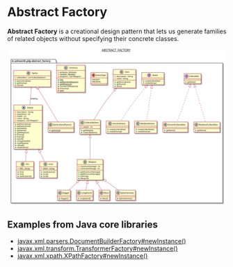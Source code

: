 # Abstract Factory

**Abstract Factory** is a creational design pattern that lets us generate families of related objects without specifying their concrete classes.


![Prototype](/docs/images/abstract_factory.svg)

## Examples from Java core libraries

- [javax.xml.parsers.DocumentBuilderFactory#newInstance()](javax.xml.parsers.DocumentBuilderFactory#newInstance())
- [javax.xml.transform.TransformerFactory#newInstance()](http://docs.oracle.com/javase/8/docs/api/javax/xml/transform/TransformerFactory.html#newInstance--)
- [javax.xml.xpath.XPathFactory#newInstance()](http://docs.oracle.com/javase/8/docs/api/javax/xml/xpath/XPathFactory.html#newInstance--)
